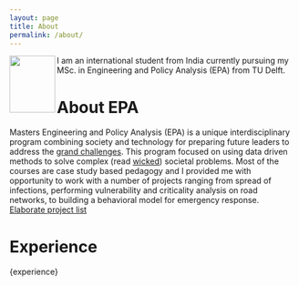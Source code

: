 ```yaml
---
layout: page
title: About
permalink: /about/
---
```


<img align="left" width="80" height="100"  src="https://drive.google.com/uc?export=view&id=1EZwjr-uqfOMBPB7WdFY5g4egWsd7GXvP">


I am an international student from India currently pursuing my MSc. in Engineering and Policy Analysis (EPA) from TU
Delft.

# About EPA

Masters Engineering and Policy Analysis (EPA) is a unique interdisciplinary program combining society and technology for
preparing future leaders to address the [grand challenges](). This program focused on using data driven methods to solve
complex (read [wicked]()) societal problems. Most of the courses are case study based pedagogy and I provided me with
opportunity to work with a number of projects ranging from spread of infections, performing vulnerability and
criticality analysis on road networks, to building a behavioral model for emergency response.
[Elaborate project list]()

# Experience

{experience}



